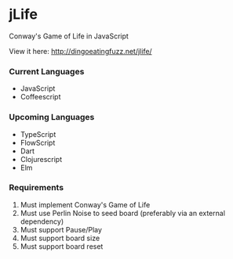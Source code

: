 jLife
=====

Conway's Game of Life in JavaScript

View it here: http://dingoeatingfuzz.net/jlife/

### Current Languages
- JavaScript
- Coffeescript

### Upcoming Languages
- TypeScript
- FlowScript
- Dart
- Clojurescript
- Elm

### Requirements
1. Must implement Conway's Game of Life
2. Must use Perlin Noise to seed board (preferably via an external dependency)
3. Must support Pause/Play
4. Must support board size
5. Must support board reset
